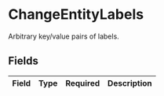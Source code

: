 # ChangeEntityLabels

Arbitrary key/value pairs of labels.


## Fields

| Field       | Type        | Required    | Description |
| ----------- | ----------- | ----------- | ----------- |